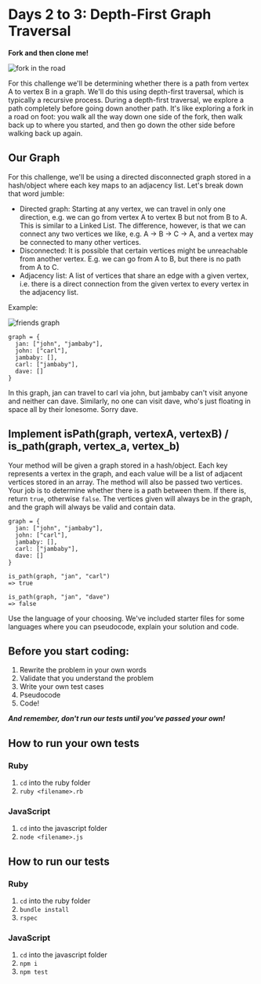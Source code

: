 # Days 2 to 3: Depth-First Graph Traversal

**Fork and then clone me!**

![fork in the road](https://curriculum-content.s3.amazonaws.com/data-structures-and-algorithms/graph-dfs/fork_road.jpg)

For this challenge we'll be determining whether there is a path from vertex A to vertex B in a graph. We'll do this using depth-first traversal, which is typically a recursive process. During a depth-first traversal, we explore a path completely before going down another path. It's like exploring a fork in a road on foot: you walk all the way down one side of the fork, then walk back up to where you started, and then go down the other side before walking back up again.

## Our Graph

For this challenge, we'll be using a directed disconnected graph stored in a hash/object where each key maps to an adjacency list. Let's break down that word jumble:

- Directed graph: Starting at any vertex, we can travel in only one direction, e.g. we can go from vertex A to vertex B but not from B to A. This is similar to a Linked List. The difference, however, is that we can connect any two vertices we like, e.g. A -> B -> C -> A, and a vertex may be connected to many other vertices.
- Disconnected: It is possible that certain vertices might be unreachable from another vertex. E.g. we can go from A to B, but there is no path from A to C.
- Adjacency list: A list of vertices that share an edge with a given vertex, i.e. there is a direct connection from the given vertex to every vertex in the adjacency list.

Example:

![friends graph](https://curriculum-content.s3.amazonaws.com/data-structures-and-algorithms/graph-dfs/graph.jpg)

```
graph = {
  jan: ["john", "jambaby"],
  john: ["carl"],
  jambaby: [],
  carl: ["jambaby"],
  dave: []
}
```

In this graph, jan can travel to carl via john, but jambaby can't visit anyone and neither can dave. Similarly, no one can visit dave, who's just floating in space all by their lonesome. Sorry dave.

## Implement isPath(graph, vertexA, vertexB) / is_path(graph, vertex_a, vertex_b)

Your method will be given a graph stored in a hash/object. Each key represents a vertex in the graph, and each value will be a list of adjacent vertices stored in an array. The method will also be passed two vertices. Your job is to determine whether there is a path between them. If there is, return `true`, otherwise `false`. The vertices given will always be in the graph, and the graph will always be valid and contain data.

```
graph = {
  jan: ["john", "jambaby"],
  john: ["carl"],
  jambaby: [],
  carl: ["jambaby"],
  dave: []
}

is_path(graph, "jan", "carl")
=> true

is_path(graph, "jan", "dave")
=> false
```

Use the language of your choosing. We've included starter files for some languages where you can pseudocode, explain your solution and code.

## Before you start coding:

1. Rewrite the problem in your own words
2. Validate that you understand the problem
3. Write your own test cases
4. Pseudocode
5. Code!

**_And remember, don't run our tests until you've passed your own!_**

## How to run your own tests

### Ruby

1. `cd` into the ruby folder
2. `ruby <filename>.rb`

### JavaScript

1. `cd` into the javascript folder
2. `node <filename>.js`

## How to run our tests

### Ruby

1. `cd` into the ruby folder
2. `bundle install`
3. `rspec`

### JavaScript

1. `cd` into the javascript folder
2. `npm i`
3. `npm test`
